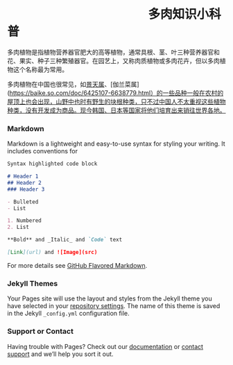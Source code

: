 #                                                  **多肉知识小科普**

  多肉植物是指植物营养器官肥大的高等植物，通常具根、茎、叶三种营养器官和花、果实、种子三种繁殖器官。在园艺上，又称肉质植物或多肉花卉，但以多肉植物这个名称最为常用。

  多肉植物在中国也很常见，如[景天属](https://baike.so.com/doc/5857154-6069997.html)、[伽兰菜属](https://baike.so.com/doc/6425107-6638779.html）的一些品种一般在农村的屋顶上也会出现，山野中也时有野生的块根种类，只不过中国人不太重视这些植物种类，没有开发成为商品。现今韩国、日本等国家将他们培育出来销往世界各地。
### Markdown

Markdown is a lightweight and easy-to-use syntax for styling your writing. It includes conventions for

```markdown
Syntax highlighted code block

# Header 1
## Header 2
### Header 3

- Bulleted
- List

1. Numbered
2. List

**Bold** and _Italic_ and `Code` text

[Link](url) and ![Image](src)
```

For more details see [GitHub Flavored Markdown](https://guides.github.com/features/mastering-markdown/).

### Jekyll Themes

Your Pages site will use the layout and styles from the Jekyll theme you have selected in your [repository settings](https://github.com/MagicBoil/magicboil.github.com/settings). The name of this theme is saved in the Jekyll `_config.yml` configuration file.

### Support or Contact

Having trouble with Pages? Check out our [documentation](https://help.github.com/categories/github-pages-basics/) or [contact support](https://github.com/contact) and we’ll help you sort it out.
